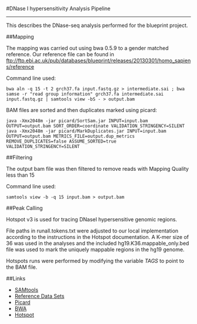 #DNase I hypersensitivity Analysis Pipeline
***

This describes the DNase-seq analysis performed for the blueprint project.

##Mapping

The mapping was carried out using bwa 0.5.9 to a gender matched reference. 
Our reference file can be found in  ftp://ftp.ebi.ac.uk/pub/databases/blueprint/releases/20130301/homo_sapiens/reference

Command line used:

    bwa aln -q 15 -t 2 grch37.fa input.fastq.gz > intermediate.sai ; bwa samse -r "read group information" grch37.fa intermediate.sai input.fastq.gz | samtools view -bS - > output.bam

BAM files are sorted and then duplicates marked using picard:
    
    java -Xmx2048m -jar picard/SortSam.jar INPUT=input.bam OUTPUT=output.bam SORT_ORDER=coordinate VALIDATION_STRINGENCY=SILENT
    java -Xmx2048m -jar picard/MarkDuplicates.jar INPUT=input.bam OUTPUT=output.bam METRICS_FILE=output.dup_metrics REMOVE_DUPLICATES=false ASSUME_SORTED=true VALIDATION_STRINGENCY=SILENT


##Filtering

The output bam file was then filtered to remove reads with Mapping Quality less than 15

Command line used:

    samtools view -b -q 15 input.bam > output.bam


##Peak Calling

Hotspot v3 is used for tracing DNaseI hypersensitive genomic regions.

File paths in runall.tokens.txt were adjusted to our local implementation according to the instructions in the Hotspot documentation. A K-mer size of 36 was used in the analyses and the included hg19.K36.mappable_only.bed file was used to mark the uniquely mappable regions in the hg19 genome.

Hotspots runs were performed by modifying the variable _TAGS_ to point to the BAM file.

##Links

* [SAMtools](http://samtools.sourceforge.net)
* [Reference Data Sets](ftp://ftp.ebi.ac.uk/pub/databases/blueprint/releases/20130301/homo_sapiens/reference)
* [Picard](http://picard.sourceforge.net/)
* [BWA](http://bio-bwa.sourceforge.net/)
* [Hotspot](http://www.uwencode.org/proj/hotspot-ptih/)
